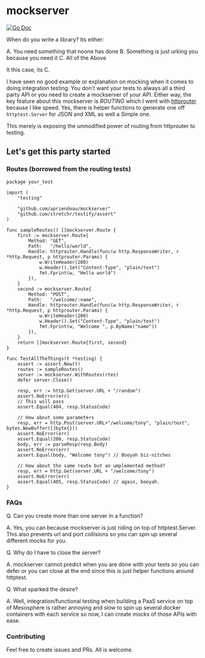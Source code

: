 # mockserver

[![Go Doc](https://img.shields.io/badge/go-documentation-blue.svg?style=flat-square)](https://godoc.org/github.com/apriendeau/mockserver)

When do you write a library? Its either:

A. You need something that noone has done
B. Something is just urking you because you need it
C. All of the Above

It this case, its C.

I have seen no good example or explanation on mocking when it comes to doing
integration testing. You don't want your tests to always all a third party API
or you need to create a mockserver of your API. Either way, the key feature
about this mockserver is *ROUTING* which I went with [httprouter](github.com/julienschmidt/httprouter) because I like
speed. Yes, there is helper functions to generate one off `httptest.Server` for
JSON and XML as well a Simple one.

This merely is exposing the unmodified power of routing from httprouter to
testing.


## Let's get this party started

### Routes (borrowed from the routing tests)

```golang
package your_test

import (
	"testing"

	"github.com/apriendeau/mockserver"
	"github.com/stretchr/testify/assert"
)

func sampleRoutes() []mockserver.Route {
	first := mockserver.Route{
		Method: "GET",
		Path:   "/hello/world",
		Handle: httprouter.Handle(func(w http.ResponseWriter, r *http.Request, p httprouter.Params) {
			w.WriteHeader(200)
			w.Header().Set("Content-Type", "plain/text")
			fmt.Fprint(w, "Hello world")
		}),
	}
	second := mockserver.Route{
		Method: "POST",
		Path:   "/welcome/:name",
		Handle: httprouter.Handle(func(w http.ResponseWriter, r *http.Request, p httprouter.Params) {
			w.WriteHeader(200)
			w.Header().Set("Content-Type", "plain/text")
			fmt.Fprint(w, "Welcome ", p.ByName("name"))
		}),
	}
	return []mockserver.Route{first, second}
}

func TestAllTheThings(t *testing) {
	assert := assert.New(t)
	routes := sampleRoutes()
	server := mockserver.WithRoutes(rtes)
	defer server.Close()

	resp, err := http.Get(server.URL + "/random")
	assert.NoError(err)
	// This will pass
	assert.Equal(404, resp.StatusCode)

	// How about some parameters
	resp, err = http.Post(server.URL+"/welcome/tony", "plain/text", bytes.NewBuffer([]byte{}))
	assert.NoError(err)
	assert.Equal(200, resp.StatusCode)
	body, err := parseResp(resp.Body)
	assert.NoError(err)
	assert.Equal(body, "Welcome tony") // Booyah biz-nitches

	// How about the same route but an umplemented method?
	resp, err = http.Get(server.URL + "/welcome/tony")
	assert.NoError(err)
	assert.Equal(405, resp.StatusCode) // again, booyah.
}
```

### FAQs

Q. Can you create more than one server in a function?

A. Yes, you can because mockserver is just riding on top of httptest.Server.
This also prevents url and port collisions so you can spin up several different
mocks for you.

Q. Why do I have to close the server?

A. mockserver cannot predict when you are done with your tests so you can defer
or you can close at the end since this is just helper functions around httptest.

Q. What sparked the desire?

A. Well, integration/functional testing when building a PaaS service on top of
Mesosphere is rather annoying and slow to spin up several docker containers with
each service so now, I can create mocks of those APIs with ease.

### Contributing

Feel free to create issues and PRs. All is welcome.
